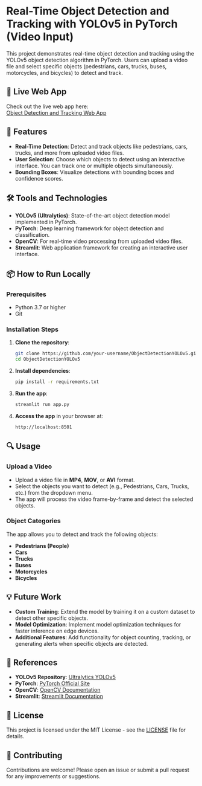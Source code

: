 # Real-Time Object Detection and Tracking with YOLOv5 in PyTorch (Video Input)

This project demonstrates real-time object detection and tracking using the YOLOv5 object detection algorithm in PyTorch. Users can upload a video file and select specific objects (pedestrians, cars, trucks, buses, motorcycles, and bicycles) to detect and track.

## 🚀 Live Web App

Check out the live web app here:  
[Object Detection and Tracking Web App](https://your-deployed-app-link.com)

## 🌟 Features

- **Real-Time Detection**: Detect and track objects like pedestrians, cars, trucks, and more from uploaded video files.
- **User Selection**: Choose which objects to detect using an interactive interface. You can track one or multiple objects simultaneously.
- **Bounding Boxes**: Visualize detections with bounding boxes and confidence scores.

## 🛠️ Tools and Technologies

- **YOLOv5 (Ultralytics)**: State-of-the-art object detection model implemented in PyTorch.
- **PyTorch**: Deep learning framework for object detection and classification.
- **OpenCV**: For real-time video processing from uploaded video files.
- **Streamlit**: Web application framework for creating an interactive user interface.

## 📦 How to Run Locally

### Prerequisites

- Python 3.7 or higher
- Git

### Installation Steps

1. **Clone the repository**:

    ```bash
    git clone https://github.com/your-username/ObjectDetectionYOLOv5.git
    cd ObjectDetectionYOLOv5
    ```

2. **Install dependencies**:

    ```bash
    pip install -r requirements.txt
    ```

3. **Run the app**:

    ```bash
    streamlit run app.py
    ```

4. **Access the app** in your browser at:

    ```
    http://localhost:8501
    ```

## 🔍 Usage

### Upload a Video

- Upload a video file in **MP4**, **MOV**, or **AVI** format.
- Select the objects you want to detect (e.g., Pedestrians, Cars, Trucks, etc.) from the dropdown menu.
- The app will process the video frame-by-frame and detect the selected objects.

### Object Categories

The app allows you to detect and track the following objects:
- **Pedestrians (People)**
- **Cars**
- **Trucks**
- **Buses**
- **Motorcycles**
- **Bicycles**

## 💡 Future Work

- **Custom Training**: Extend the model by training it on a custom dataset to detect other specific objects.
- **Model Optimization**: Implement model optimization techniques for faster inference on edge devices.
- **Additional Features**: Add functionality for object counting, tracking, or generating alerts when specific objects are detected.

## 📄 References

- **YOLOv5 Repository**: [Ultralytics YOLOv5](https://github.com/ultralytics/yolov5)
- **PyTorch**: [PyTorch Official Site](https://pytorch.org/)
- **OpenCV**: [OpenCV Documentation](https://docs.opencv.org/)
- **Streamlit**: [Streamlit Documentation](https://docs.streamlit.io/)

## 📜 License

This project is licensed under the MIT License - see the [LICENSE](LICENSE) file for details.

## 🤝 Contributing

Contributions are welcome! Please open an issue or submit a pull request for any improvements or suggestions.
